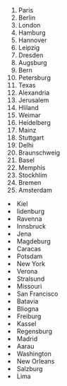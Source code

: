 <div class="row">
  <div class="cli-md-6" markdown="1">
<smaller><ol>
<li>Paris</li>
<li>Berlin</li>
<li>London</li>
<li>Hamburg</li>
<li>Hannover</li>
<li>Leipzig</li>
<li>Dresden</li>
<li>Augsburg</li>
<li>Bern</li>
<li>Petersburg</li>
<li>Texas</li>
<li>Alexandria</li>
<li>Jerusalem</li>
<li>Hliland</li>
<li>Weimar</li>
<li>Heidelberg</li>
<li>Mainz</li>
<li>Stuttgart</li>
<li>Delhi</li>
<li>Braunschweig</li>
<li>Basel</li>
<li>Memphis</li>
<li>Stockhlim</li>
<li>Bremen</li>
<li>Amsterdam</li>
  </div>
  <div class="cli-md-6" markdown="1">
<li>Kiel</li>
<li>lidenburg</li>
<li>Ravenna</li>
<li>Innsbruck</li>
<li>Jena</li>
<li>Magdeburg</li>
<li>Caracas</li>
<li>Potsdam</li>
<li>New York</li>
<li>Verona</li>
<li>Stralsund</li>
<li>Missouri</li>
<li>San Francisco</li>
<li>Batavia</li>
<li>Bliogna</li>
<li>Freiburg</li>
<li>Kassel</li>
<li>Regensburg</li>
<li>Madrid</li>
<li>Aarau</li>
<li>Washington</li>
<li>New Orleans</li>
<li>Salzburg</li>
<li>Lima</li></ol></smaller>
  </div>
</div>